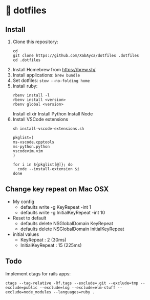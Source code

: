 # :floppy_disk: dotfiles

## Install

1. Clone this repository:
    ```shell
    cd
    git clone https://github.com/XabAyca/dotfiles .dotfiles
    cd .dotfiles
    ```
2. Install Homebrew from https://brew.sh/
3. Install applications: `brew bundle`
4. Set dotfiles: `stow --no-folding home`
6. Install ruby:
    ```shell
    rbenv install -l
    rbenv install <version>
    rbenv global <version>
    ```
    Install elixir
    Install Python
    Install Node
7. Install VSCode extensions
    ```shell
    sh install-vscode-extensions.sh

    pkglist=(
    ms-vscode.cpptools
    ms-python.python
    vscodevim.vim
    )

    for i in ${pkglist[@]}; do
      code --install-extension $i
    done
    ```

## Change key repeat on Mac OSX

- My config
  - defaults write -g KeyRepeat -int 1
  - defaults write -g InitialKeyRepeat -int 10
- Reset to default
  - defaults delete NSGlobalDomain KeyRepeat
  - defaults delete NSGlobalDomain InitialKeyRepeat
- initial values
  - KeyRepeat : 2 (30ms)
  - InitialKeyRepeat : 15 (225ms)

## Todo

Implement ctags for rails apps:

```shell
ctags --tag-relative -Rf.tags --exclude=.git --exclude=tmp --exclude=public --exclude=log --exclude=elm-stuff --exclude=node_modules --languages=ruby .
```
